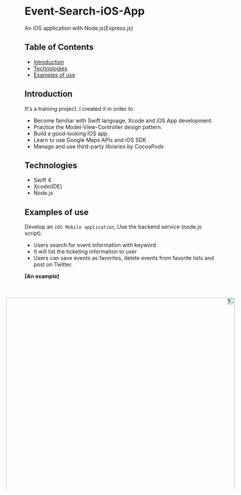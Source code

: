 # Event-Search-iOS-App
An iOS application with Node.js(Express.js)
## Table of Contents
* [Introduction](#Introduction)
* [Technologies](#Technologies)
* [Examples of use](Examples%20of%20use)

## Introduction
It's a training project. I created it in order to
* Become familiar with Swift language, Xcode and iOS App development. 
* Practice the Model-View-Controller design pattern.
* Build a good-looking IOS app.
* Learn to use Google Maps APIs and iOS SDK
* Manage and use third-party libraries by CocoaPods

## Technologies
* Swift 4
* Xcode(IDE)
* Node.js

## Examples of use
Develop an `iOS Mobile application`, 
Use the backend service (node.js script).
* Users search for event information with keyword
* It will list the ticketing information to user
* Users can save events as favorites, delete events from favorite lists and post on Twitter.

<B>[An example]</B><br>
<img height="600" src="https://github.com/JiaoZhang-Amanda/Event-Search-iOS-App/raw/master/Example.gif" style="transform:rotate(90deg)"/> 


